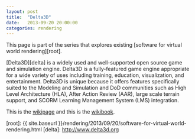 ```yaml
---
layout: post
title:  "Delta3D"
date:   2013-09-20 20:00:00
categories: rendering
---
```


This page is part of the series that explores existing
[software for virtual world rendering][root].

[Delta3D][delta] is a widely used and well-supported open source 
game and simulation engine. Delta3D is a fully-featured game engine 
appropriate for a wide variety of uses including training, education, 
visualization, and entertainment. Delta3D is unique because it
offers features specifically suited to the Modeling and 
Simulation and DoD communities such as High Level Architecture 
(HLA), After Action Review (AAR), large scale terrain support, 
and SCORM Learning Management System (LMS) integration. 

This is the [wikipage](http://en.wikipedia.org/wiki/Delta3d) and this is
the [wikibook](http://en.wikibooks.org/wiki/Delta3D).

[root]: {{ site.baseurl }}/rendering/2013/09/20/software-for-virtual-world-rendering.html
[delta]: http://www.delta3d.org
